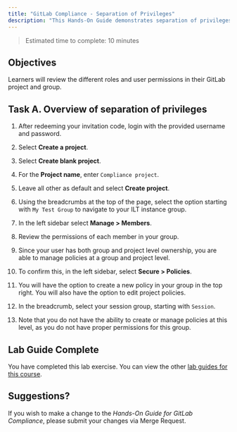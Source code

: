 ```yaml
---
title: "GitLab Compliance - Separation of Privileges"
description: "This Hands-On Guide demonstrates separation of privileges"
---
```


> Estimated time to complete: 10 minutes

## Objectives

Learners will review the different roles and user permissions in their GitLab project and group.

## Task A. Overview of separation of privileges

1. After redeeming your invitation code, login with the provided username and password.

1. Select **Create a project**.

1. Select **Create blank project**.

1. For the **Project name**, enter `Compliance project`. 

1. Leave all other as default and select **Create project**.

1. Using the breadcrumbs at the top of the page, select the option starting with `My Test Group` to navigate to your ILT instance group.

1. In the left sidebar select **Manage > Members**.

1. Review the permissions of each member in your group.

1. Since your user has both group and project level ownership, you are able to manage policies at a group and project level.

1. To confirm this, in the left sidebar, select **Secure > Policies**.

1. You will have the option to create a new policy in your group in the top right. You will also have the option to edit project policies.

1. In the breadcrumb, select your session group, starting with `Session`.

1. Note that you do not have the ability to create or manage policies at this level, as you do not have proper permissions for this group.

## Lab Guide Complete

You have completed this lab exercise. You can view the other [lab guides for this course](/handbook/customer-success/professional-services-engineering/education-services/ilt-labs/gitlabcompliancehandson).

## Suggestions?

If you wish to make a change to the *Hands-On Guide for GitLab Compliance*, please submit your changes via Merge Request.

